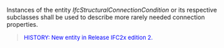 Instances of the entity _IfcStructuralConnectionCondition_ or its respective subclasses shall be used to describe more rarely needed connection properties.

> <font color="#0000FF" size="-1"> HISTORY: New entity in Release IFC2x
		  edition 2. </font>
>